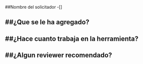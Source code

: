 ##Nombre del solicitador
-[]

##¿Que se le ha agregado?
-
##¿Hace cuanto trabaja en la herramienta?
-
##¿Algun reviewer recomendado?
-
